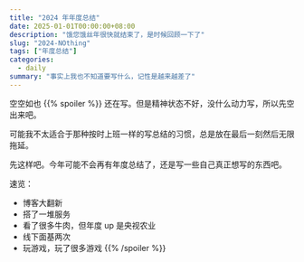 ```yaml
---
title: "2024 年年度总结" 
date: 2025-01-01T00:00:00+08:00
description: "饿您饿丝年很快就结束了，是时候回顾一下了"
slug: "2024-NOthing"
tags: ["年度总结"]
categories:
  - daily
summary: "事实上我也不知道要写什么，记性是越来越差了"
---
```

空空如也
{{% spoiler %}}
还在写。但是精神状态不好，没什么动力写，所以先空出来吧。

可能我不太适合于那种按时上班一样的写总结的习惯，总是放在最后一刻然后无限拖延。

先这样吧。今年可能不会再有年度总结了，还是写一些自己真正想写的东西吧。

速览：
  - 博客大翻新
  - 搭了一堆服务
  - 看了很多牛肉，但年度 up 是央视农业
  - 线下面基两次
  - 玩游戏，玩了很多游戏
{{% /spoiler %}}